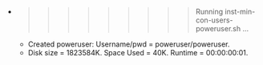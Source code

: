 * >>>>>>>>> Running inst-min-con-users-poweruser.sh ...
  * Created poweruser: Username/pwd = poweruser/poweruser.
  * Disk size = 1823584K. Space Used = 40K. Runtime = 00:00:00:01.
